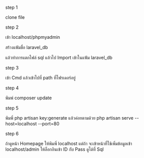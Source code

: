 <p> step 1 </p>
<p> clone file </p>
<p> step 2 </p>
<p> เข้า localhost/phpmyadmin </p>
<p> สร้างแฟ้มชื่อ laravel_db </p>
<p> แล้วทำการแตกไฟล์ sql แล้วไป Import เข้าในแฟ้ม laravel_db </p>
<p> step 3 </p>
<p>เข้า Cmd แล้วเข้าไปที่ path ที่โฟรเดอร์อยู่</p>
<p> step 4 </p>
<p> พิมพ์ composer update </p>

<p> step 5 </p>
<p> พิมพิ์ php artisan key:generate แล้วค่อยตามด้วย  php artisan serve --host=localhost --port=80 </p>


<p> step 6 </p>
<p> ถ้าดูหน้า Homepage ให้พิมพิ์ localhost แต่ถ้า จะเข้าหน้าที่ใช้เพิ่มข้อมูลเข้า localhost/admin ให้ล็อกอินเข้า ID กับ Pass ดูได้ที่ Sql</p>
